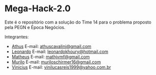 # Mega-Hack-2.0
Este é o repositório com a solução do Time 14 para o problema proposto pela PEGN e Época Negócios.






Integrantes:
- [Athus](github.com/athuscavalini) E-mail: athuscavalini@gmail.com
- [Leonardo](github.com/LKhoe) E-mail: leonardokhoury@hotmail.com
- [Matheus](github.com/Math-Gomes) E-mail: mathjvmf@gmail.com
- [Murilo](https://github.com/Muriloide21/) E-mail: muriloschirmer16@gmail.com
- [Vinicius]() E-mail: vinilucasreis1999@yahoo.com.br

